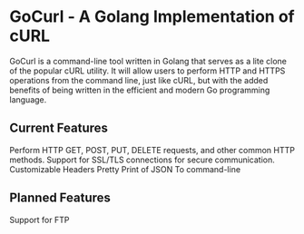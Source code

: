 # GoCurl - A Golang Implementation of cURL

GoCurl is a command-line tool written in Golang that serves as a lite clone of the popular cURL utility. It will allow users to perform HTTP and HTTPS operations from the command line, just like cURL, but with the added benefits of being written in the efficient and modern Go programming language.

## Current Features
Perform HTTP GET, POST, PUT, DELETE requests, and other common HTTP methods.
Support for SSL/TLS connections for secure communication.
Customizable Headers
Pretty Print of JSON To command-line

## Planned Features 
Support for FTP


